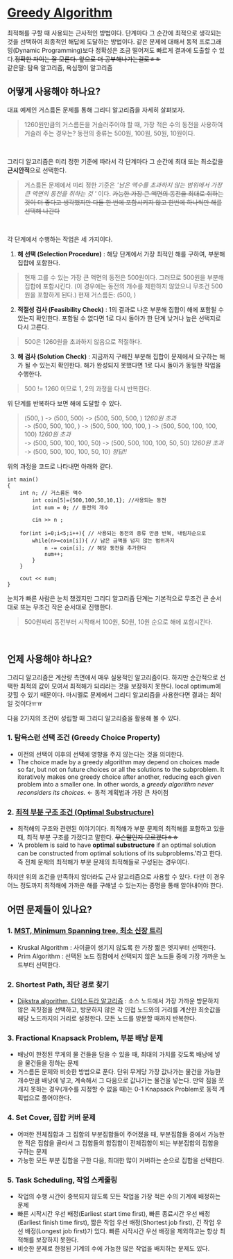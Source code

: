 # [Greedy Algorithm](http://ivis.kr/images/4/46/4%EC%9E%A5%EA%B7%B8%EB%A6%AC%EB%94%94%EC%95%8C%EA%B3%A0%EB%A6%AC%EC%A6%98.pdf)

최적해를 구할 때 사용되는 근사적인 방법이다. 단계마다 그 순간에 최적으로 생각되는 것을 선택하여 최종적인 해답에 도달하는 방법이다. 같은 문제에 대해서 동적 프로그래밍(Dynamic Programming)보다 정확성은 조금 떨어져도 빠르게 결과에 도출할 수 있다.~~정확한 차이는 잘 모른다. 앞으로 더 공부해나가는걸로ㅎㅎ~~  
같은말: 탐욕 알고리즘, 욕심쟁이 알고리즘


## 어떻게 사용해야 하나요?

대표 예제인 거스름돈 문제를 통해 그리디 알고리즘을 자세히 살펴보자.
> 1260원만큼의 거스름돈을 거슬러주어야 할 때, 가장 적은 수의 동전을 사용하여 거슬러 주는 경우는? 동전의 종류는 500원, 100원, 50원, 10원이다.

<br>

그리디 알고리즘은 미리 정한 기준에 따라서 각 단계마다 그 순간에 최대 또는 최소값을  **근시안적**으로 선택한다. 
> 거스름돈 문제에서 미리 정한 기준은 _'남은 액수를 초과하지 않는 범위에서 가장 큰 액면의 동전을 취하는 것 '_ 이다. ~~가능한 가장 큰 액면의 동전을 최대로 취하는 것이 더 좋다고 생각했지만 다들 한 번에 포함시키지 않고 한번에 하나씩만 해를 선택해 나간다~~

<br>

각 단계에서 수행하는 작업은 세 가지이다. 
1. __해 선택 (Selection Procedure)__ : 해당 단계에서 가장 최적인 해를 구하여, 부분해 집합에 포함한다.
> 현재 고를 수 있는 가장 큰 액면의 동전은 500원이다. 그러므로 500원을 부분해 집합에 포함시킨다. (이 경우에는 동전의 개수를 제한하지 않았으니 무조건 500원을 포함하게 된다.)
> 현재 거스름돈: (500, )

2. __적절성 검사 (Feasibility Check)__ : 1의 결과로 나온 부분해 집합이 해에 포함될 수 있는지 확인한다. 포함될 수 없다면 1로 다시 돌아가 한 단계 낮거나 높은 선택지로 다시 고른다.
> 500은 1260원을 초과하지 않음으로 적절하다.

3. __해 검사 (Solution Check)__ : 지금까지 구해진 부분해 집합이 문제에서 요구하는 해가 될 수 있는지 확인한다. 해가 완성되지 못했다면 1로 다시 돌아가 동일한 작업을 수행한다.
> 500 != 1260 이므로 1, 2의 과정을 다시 반복한다.

위 단계를 반복하다 보면 해에 도달할 수 있다.
>  (500, ) -> (500, 500) -> (500, 500, 500, ) _1260원 초과_ <br>
>  -> (500, 500, 100, ) -> (500, 500, 100, 100, ) -> (500, 500, 100, 100, 100) _1260원 초과_ <br>
>  -> (500, 500, 100, 100, 50) -> (500, 500, 100, 100, 50, 50) _1260원 초과_ <br>
>  -> (500, 500, 100, 100, 50, 10) _정답!!_

위의 과정을 코드로 나타내면 아래와 같다.
```
int main()
{
	int n; // 거스름돈 액수
        int coin[5]={500,100,50,10,1}; //사용되는 동전
        int num = 0; // 동전의 개수
        
        cin >> n ;

	for(int i=0;i<5;i++){ // 사용되는 동전의 종류 만큼 반복, 내림차순으로
		while(n>=coin[i]){ // 남은 금액을 넘지 않는 범위까지 
			n -= coin[i]; // 해당 동전을 추가한다
			num++;
		}
	}
	
	cout << num;
}
```

눈치가 빠른 사람은 눈치 챘겠지만 그리디 알고리즘 단계는 기본적으로 무조건 큰 순서대로 또는 무조건 작은 순서대로 진행한다. 
> 500원짜리 동전부터 시작해서 100원, 50원, 10원 순으로 해에 포함시킨다.

<br>


## 언제 사용해야 하나요?

그리디 알고리즘은 계산량 측면에서 매우 실용적인 알고리즘이다. 하지만 순간적으로 선택한 최적의 값이 모여서 최적해가 되리라는 것을 보장하지 못한다. local optimum에 갖힐 수 있기 때문이다. 마시멜로 문제에서 그리디 알고리즘을 사용한다면 결과는 최악일 것이다ㅠㅠ

다음 2가지의 조건이 성립할 때 그리디 알고리즘을 활용해 볼 수 있다.

### 1. 탐욕스런 선택 조건 (Greedy Choice Property)
*  이전의 선택이 이후의 선택에 영향을 주지 않는다는 것을 의미한다. 
* The choice made by a greedy algorithm may depend on choices made so far, but not on future choices or all the solutions to the subproblem. It iteratively makes one greedy choice after another, reducing each given problem into a smaller one. In other words, a _greedy algorithm never reconsiders its choices._ <- 동적 계획법과 가장 큰 차이점
	
	
### 2. [최적 부분 구조 조건 (Optimal Substructure)](https://en.wikipedia.org/wiki/Optimal_substructure)
* 최적해의 구조와 관련된 이야기이다. 최적해가 부분 문제의 최적해를 포함하고 있을 때, 최적 부분 구조를 가졌다고 말한다. ~~무슨말인지 모르겠다ㅎㅎ~~ 
* 'A problem is said to have **optimal substructure** if an optimal solution can be constructed from optimal solutions of its subproblems.'라고 한다. 즉 전체 문제의 최적해가 부분 문제의 최적해들로 구성된는 경우이다.

하지만 위의 조건을 만족하지 않더라도 근사 알고리즘으로 사용할 수 있다. 다만 이 경우 어느 정도까지 최적해에 가까운 해를 구해낼 수 있는지는 증명을 통해 알아내어야 한다.


## 어떤 문제들이 있나요?
### 1. [MST, Minimum Spanning tree, 최소 신장 트리](https://www.zerocho.com/category/Algorithm/post/584bcd42580277001862f1a7)
 * Kruskal Algorithm : 사이클이 생기지 않도록 한 가장 짧은 엣지부터 선택한다.
 * Prim Algorithm : 선택된 노드 집합에서 선택되지 않은 노드들 중에 가장 가까운 노드부터 선택한다.

### 2. Shortest Path, 최단 경로 찾기
* [Dijkstra algorithm, 다익스트라 알고리즘](https://ko.wikipedia.org/wiki/%EB%8D%B0%EC%9D%B4%ED%81%AC%EC%8A%A4%ED%8A%B8%EB%9D%BC_%EC%95%8C%EA%B3%A0%EB%A6%AC%EC%A6%98) : 소스 노드에서 가장 가까운 방문하지 않은 꼭짓점을 선택하고, 방문하지 않은 각 인접 노드와의 거리를 계산한 최솟값을 해당 노드까지의 거리로 설정한다. 모든 노드를 방문할 때까지 반복한다.

### 3. Fractional Knapsack Problem, 부분 배낭 문제
* 배낭이 한정된 무게의 물 건들을 담을 수 있을 때, 최대의 가치를 갖도록 배낭에 넣 을 물건들을 정하는 문제
* 거스름돈 문제와 비슷한 방법으로 푼다. 단위 무게당 가장 값나가는 물건을 가능한 개수만큼 배낭에 넣고, 계속해서 그 다음으로 값나가는 물건을 넣는다. 만약 짐을 쪼개지 못하는 경우(개수를 지정할 수 없을 때)는 0-1 Knapsack Problem로 동적 계획법으로 풀어야한다.

### 4. Set Cover, 집합 커버 문제
* 어떠한 전체집합과 그 집합의 부분집합들이 주어졌을 때, 부분집합들 중에서 가능한 한 적은 집합을 골라서 그 집합들의 합집합이 전체집합이 되는 부분집합의 집합을 구하는 문제
* 가능한 모든 부분 집합을 구한 다음, 최대한 많이 커버하는 순으로 집합을 선택한다.

### 5. Task Scheduling, 작업 스케줄링
* 작업의 수행 시간이 중복되지 않도록 모든 작업을 가장 적은 수의 기계에 배정하는 문제
*  빠른 시작시간 우선 배정(Earliest start time first), 빠른 종료시간 우선 배정(Earliest finish time first), 짧은 작업 우선 배정(Shortest job first), 긴 작업 우선 배정(Longest job first)가 있다. 빠른 시작시간 우선 배정을 제외하고는 항상 최적해를 보장하지 못한다.  
* 비슷한 문제로 한정된 기계의 수에 가능한 많은 작업을 배치하는 문제도 있다.
